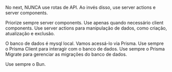 No next, NUNCA use rotas de API. Ao invés disso, use server actions e server components.

Priorize sempre server components. Use apenas quando necessário client components.
Use server actions para manipulação de dados, como criação, atualização e exclusão.

O banco de dados é mysql local. Vamos acessá-lo via Prisma.
Use sempre o Prisma Client para interagir com o banco de dados.
Use sempre o Prisma Migrate para gerenciar as migrações do banco de dados.

Use sempre o Bun.

